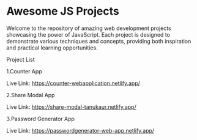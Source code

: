 # Awesome JS Projects

Welcome to the repository of amazing web development projects showcasing the power of JavaScript. Each project is designed to demonstrate various techniques and concepts, providing both inspiration and practical learning opportunities.

Project List

1.Counter App

  Live Link: https://counter-webapplication.netlify.app/

2.Share Modal App

  Live Link: https://share-modal-tanukaur.netlify.app/

3.Password Generator App

  Live Link: https://passwordgenerator-web-app.netlify.app/
